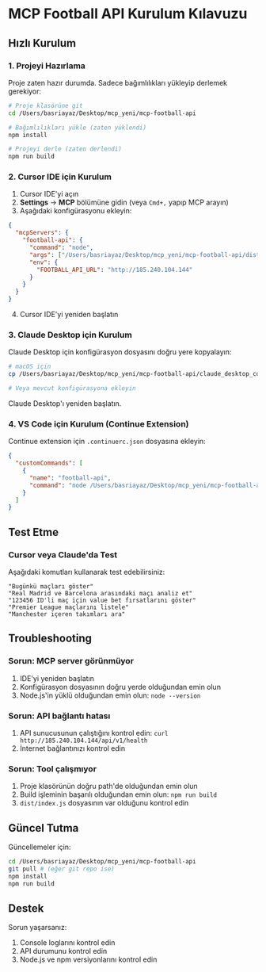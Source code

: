 # MCP Football API Kurulum Kılavuzu

## Hızlı Kurulum

### 1. Projeyi Hazırlama

Proje zaten hazır durumda. Sadece bağımlılıkları yükleyip derlemek gerekiyor:

```bash
# Proje klasörüne git
cd /Users/basriayaz/Desktop/mcp_yeni/mcp-football-api

# Bağımlılıkları yükle (zaten yüklendi)
npm install

# Projeyi derle (zaten derlendi)
npm run build
```

### 2. Cursor IDE için Kurulum

1. Cursor IDE'yi açın
2. **Settings** → **MCP** bölümüne gidin (veya `Cmd+,` yapıp MCP arayın)
3. Aşağıdaki konfigürasyonu ekleyin:

```json
{
  "mcpServers": {
    "football-api": {
      "command": "node",
      "args": ["/Users/basriayaz/Desktop/mcp_yeni/mcp-football-api/dist/index.js"],
      "env": {
        "FOOTBALL_API_URL": "http://185.240.104.144"
      }
    }
  }
}
```

4. Cursor IDE'yi yeniden başlatın

### 3. Claude Desktop için Kurulum

Claude Desktop için konfigürasyon dosyasını doğru yere kopyalayın:

```bash
# macOS için
cp /Users/basriayaz/Desktop/mcp_yeni/mcp-football-api/claude_desktop_config.json ~/Library/Application\ Support/Claude/claude_desktop_config.json

# Veya mevcut konfigürasyona ekleyin
```

Claude Desktop'ı yeniden başlatın.

### 4. VS Code için Kurulum (Continue Extension)

Continue extension için `.continuerc.json` dosyasına ekleyin:

```json
{
  "customCommands": [
    {
      "name": "football-api",
      "command": "node /Users/basriayaz/Desktop/mcp_yeni/mcp-football-api/dist/index.js"
    }
  ]
}
```

## Test Etme

### Cursor veya Claude'da Test

Aşağıdaki komutları kullanarak test edebilirsiniz:

```
"Bugünkü maçları göster"
"Real Madrid ve Barcelona arasındaki maçı analiz et"
"123456 ID'li maç için value bet fırsatlarını göster"
"Premier League maçlarını listele"
"Manchester içeren takımları ara"
```

## Troubleshooting

### Sorun: MCP server görünmüyor

1. IDE'yi yeniden başlatın
2. Konfigürasyon dosyasının doğru yerde olduğundan emin olun
3. Node.js'in yüklü olduğundan emin olun: `node --version`

### Sorun: API bağlantı hatası

1. API sunucusunun çalıştığını kontrol edin: `curl http://185.240.104.144/api/v1/health`
2. İnternet bağlantınızı kontrol edin

### Sorun: Tool çalışmıyor

1. Proje klasörünün doğru path'de olduğundan emin olun
2. Build işleminin başarılı olduğundan emin olun: `npm run build`
3. `dist/index.js` dosyasının var olduğunu kontrol edin

## Güncel Tutma

Güncellemeler için:

```bash
cd /Users/basriayaz/Desktop/mcp_yeni/mcp-football-api
git pull # (eğer git repo ise)
npm install
npm run build
```

## Destek

Sorun yaşarsanız:
1. Console loglarını kontrol edin
2. API durumunu kontrol edin
3. Node.js ve npm versiyonlarını kontrol edin